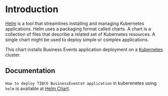 # Introduction

[Helm](https://helm.sh) is a tool that streamlines installing and managing Kubernetes applications. Helm uses a packaging format called charts. A chart is a collection of files that describe a related set of Kubernetes resources. A single chart might be used to deploy simple or complex applications.

This chart installs Business Events application deployment on a [Kubernetes](http://kubernetes.io) cluster.

## Documentation

`How to deploy TIBCO BusinessEvents® application` in kuberenetes using `helm` is available at [Helm Chart](https://github.com/TIBCOSoftware/be-tools/wiki/Helm%20Chart).